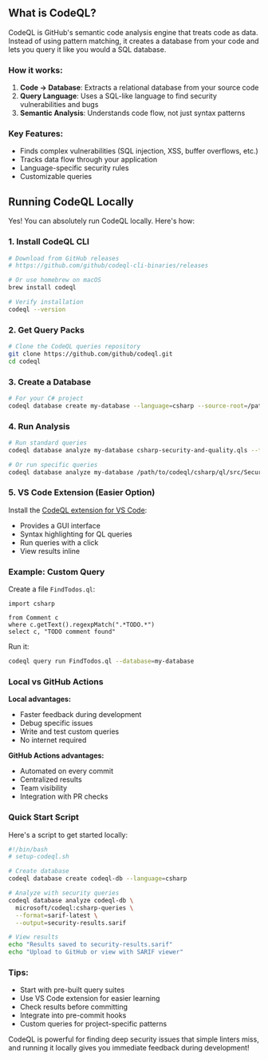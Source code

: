 ## What is CodeQL?

CodeQL is GitHub's semantic code analysis engine that treats code as data. Instead of using pattern matching, it creates a database from your code and lets you query it like you would a SQL database.

### How it works:
1. **Code → Database**: Extracts a relational database from your source code
2. **Query Language**: Uses a SQL-like language to find security vulnerabilities and bugs
3. **Semantic Analysis**: Understands code flow, not just syntax patterns

### Key Features:
- Finds complex vulnerabilities (SQL injection, XSS, buffer overflows, etc.)
- Tracks data flow through your application
- Language-specific security rules
- Customizable queries

## Running CodeQL Locally

Yes! You can absolutely run CodeQL locally. Here's how:

### 1. **Install CodeQL CLI**

```bash
# Download from GitHub releases
# https://github.com/github/codeql-cli-binaries/releases

# Or use homebrew on macOS
brew install codeql

# Verify installation
codeql --version
```

### 2. **Get Query Packs**

```bash
# Clone the CodeQL queries repository
git clone https://github.com/github/codeql.git
cd codeql
```

### 3. **Create a Database**

```bash
# For your C# project
codeql database create my-database --language=csharp --source-root=/path/to/your/project
```

### 4. **Run Analysis**

```bash
# Run standard queries
codeql database analyze my-database csharp-security-and-quality.qls --format=sarif-latest --output=results.sarif

# Or run specific queries
codeql database analyze my-database /path/to/codeql/csharp/ql/src/Security --format=csv --output=results.csv
```

### 5. **VS Code Extension** (Easier Option)

Install the [CodeQL extension for VS Code](https://marketplace.visualstudio.com/items?itemName=GitHub.vscode-codeql):
- Provides a GUI interface
- Syntax highlighting for QL queries
- Run queries with a click
- View results inline

### Example: Custom Query

Create a file `FindTodos.ql`:

```ql
import csharp

from Comment c
where c.getText().regexpMatch(".*TODO.*")
select c, "TODO comment found"
```

Run it:
```bash
codeql query run FindTodos.ql --database=my-database
```

### Local vs GitHub Actions

**Local advantages:**
- Faster feedback during development
- Debug specific issues
- Write and test custom queries
- No internet required

**GitHub Actions advantages:**
- Automated on every commit
- Centralized results
- Team visibility
- Integration with PR checks

### Quick Start Script

Here's a script to get started locally:

```bash
#!/bin/bash
# setup-codeql.sh

# Create database
codeql database create codeql-db --language=csharp

# Analyze with security queries
codeql database analyze codeql-db \
  microsoft/codeql:csharp-queries \
  --format=sarif-latest \
  --output=security-results.sarif

# View results
echo "Results saved to security-results.sarif"
echo "Upload to GitHub or view with SARIF viewer"
```

### Tips:
- Start with pre-built query suites
- Use VS Code extension for easier learning
- Check results before committing
- Integrate into pre-commit hooks
- Custom queries for project-specific patterns

CodeQL is powerful for finding deep security issues that simple linters miss, and running it locally gives you immediate feedback during development!